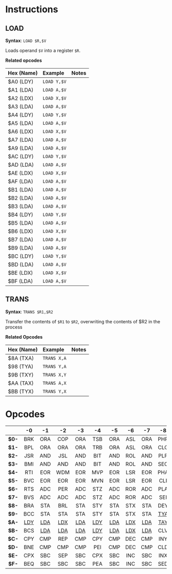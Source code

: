 # Instructions

## LOAD

**Syntax**: `LOAD $R,$V`

Loads operand `$V` into a register `$R`.

**Related opcodes**

| Hex (Name) | Example     | Notes |
| :--------  | :---------- | :---- |
| $A0 (LDY)  | `LOAD Y,$V` |       |
| $A1 (LDA)  | `LOAD A,$V` |       |
| $A2 (LDX)  | `LOAD X,$V` |       |
| $A3 (LDA)  | `LOAD A,$V` |       |
| $A4 (LDY)  | `LOAD Y,$V` |       |
| $A5 (LDA)  | `LOAD A,$V` |       |
| $A6 (LDX)  | `LOAD X,$V` |       |
| $A7 (LDA)  | `LOAD A,$V` |       |
| $A9 (LDA)  | `LOAD A,$V` |       |
| $AC (LDY)  | `LOAD Y,$V` |       |
| $AD (LDA)  | `LOAD A,$V` |       |
| $AE (LDX)  | `LOAD X,$V` |       |
| $AF (LDA)  | `LOAD A,$V` |       |
| $B1 (LDA)  | `LOAD A,$V` |       |
| $B2 (LDA)  | `LOAD A,$V` |       |
| $B3 (LDA)  | `LOAD A,$V` |       |
| $B4 (LDY)  | `LOAD Y,$V` |       |
| $B5 (LDA)  | `LOAD A,$V` |       |
| $B6 (LDX)  | `LOAD X,$V` |       |
| $B7 (LDA)  | `LOAD A,$V` |       |
| $B9 (LDA)  | `LOAD A,$V` |       |
| $BC (LDY)  | `LOAD Y,$V` |       |
| $BD (LDA)  | `LOAD A,$V` |       |
| $BE (LDX)  | `LOAD X,$V` |       |
| $BF (LDA)  | `LOAD A,$V` |       |

## TRANS

**Syntax**: `TRANS $R1,$R2`

Transfer the contents of `$R1` to `$R2`, overwriting the contents of $R2 in the process

**Related Opcodes**

| Hex (Name) | Example     | Notes |
| :--------- | :---------- | :---- |
| $8A (TXA)  | `TRANS X,A` |       |
| $98 (TYA)  | `TRANS Y,A` |       |
| $9B (TXY)  | `TRANS X,Y` |       |
| $AA (TAX)  | `TRANS A,X` |       |
| $BB (TYX)  | `TRANS Y,X` |       |


# Opcodes

|         |    **-0**    |    **-1**    |    **-2**    |    **-3**    |    **-4**    |    **-5**    |    **-6**    |    **-7**    |    **-8**     |    **-9**    |    **-A**     |    **-B**     |    **-C**    |    **-D**    |    **-E**    |    **-F**    |
| :-----: | :----------: | :----------: | :----------: | :----------: | :----------: | :----------: | :----------: | :----------: | :-----------: | :----------: | :-----------: | :-----------: | :----------: | :----------: | :----------: | :----------: |
| **$0-** |     BRK      |     ORA      |     COP      |     ORA      |     TSB      |     ORA      |     ASL      |     ORA      |      PHP      |     ORA      |      ASL      |      PHD      |     TSB      |     ORA      |     ASL      |     ORA      |
| **$1-** |     BPL      |     ORA      |     ORA      |     ORA      |     TRB      |     ORA      |     ASL      |     ORA      |      CLC      |     ORA      |      INC      |      TCS      |     TRB      |     ORA      |     ASL      |     ORA      |
| **$2-** |     JSR      |     AND      |     JSL      |     AND      |     BIT      |     AND      |     ROL      |     AND      |      PLP      |     AND      |      ROL      |      PLD      |     BIT      |     AND      |     ROL      |     AND      |
| **$3-** |     BMI      |     AND      |     AND      |     AND      |     BIT      |     AND      |     ROL      |     AND      |      SEC      |     AND      |      DEC      |      TSC      |     BIT      |     AND      |     ROL      |     AND      |
| **$4-** |     RTI      |     EOR      |     WDM      |     EOR      |     MVP      |     EOR      |     LSR      |     EOR      |      PHA      |     EOR      |      LSR      |      PHK      |     JMP      |     EOR      |     LSR      |     EOR      |
| **$5-** |     BVC      |     EOR      |     EOR      |     EOR      |     MVN      |     EOR      |     LSR      |     EOR      |      CLI      |     EOR      |      PHY      |      TCD      |     JMP      |     EOR      |     LSR      |     EOR      |
| **$6-** |     RTS      |     ADC      |     PER      |     ADC      |     STZ      |     ADC      |     ROR      |     ADC      |      PLA      |     ADC      |      ROR      |      RTL      |     JMP      |     ADC      |     ROR      |     ADC      |
| **$7-** |     BVS      |     ADC      |     ADC      |     ADC      |     STZ      |     ADC      |     ROR      |     ADC      |      SEI      |     ADC      |      PLY      |      TDC      |     JMP      |     ADC      |     ROR      |     ADC      |
| **$8-** |     BRA      |     STA      |     BRL      |     STA      |     STY      |     STA      |     STX      |     STA      |      DEY      |     BIT      | [TXA](#trans) |      PHB      |     STY      |     STA      |     STX      |     STA      |
| **$9-** |     BCC      |     STA      |     STA      |     STA      |     STY      |     STA      |     STX      |     STA      | [TYA](#trans) |     STA      |      TXS      | [TXY](#trans) |     STZ      |     STA      |     STZ      |     STA      |
| **$A-** | [LDY](#load) | [LDA](#load) | [LDX](#load) | [LDA](#load) | [LDY](#load) | [LDA](#load) | [LDX](#load) | [LDA](#load) | [TAY](#trans) | [LDA](#load) | [TAX](#trans) |      PLB      | [LDY](#load) | [LDA](#load) | [LDX](#load) | [LDA](#load) |
| **$B-** |     BCS      | [LDA](#load) | [LDA](#load) | [LDA](#load) | [LDY](#load) | [LDA](#load) | [LDX](#load) | [LDA](#load) |      CLV      | [LDA](#load) |      TSX      | [TYX](#trans) | [LDY](#load) | [LDA](#load) | [LDX](#load) | [LDA](#load) |
| **$C-** |     CPY      |     CMP      |     REP      |     CMP      |     CPY      |     CMP      |     DEC      |     CMP      |      INY      |     CMP      |      DEX      |      WAI      |     CPY      |     CMP      |     DEC      |     CMP      |
| **$D-** |     BNE      |     CMP      |     CMP      |     CMP      |     PEI      |     CMP      |     DEC      |     CMP      |      CLD      |     CMP      |      PHX      |      STP      |     JML      |     CMP      |     DEC      |     CMP      |
| **$E-** |     CPX      |     SBC      |     SEP      |     SBC      |     CPX      |     SBC      |     INC      |     SBC      |      INX      |     SBC      |      NOP      |      XBA      |     CPX      |     SBC      |     INC      |     SBC      |
| **$F-** |     BEQ      |     SBC      |     SBC      |     SBC      |     PEA      |     SBC      |     INC      |     SBC      |      SED      |     SBC      |      PLX      |      XCE      |     JSR      |     SBC      |     INC      |     SBC      |
